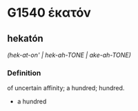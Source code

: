 # G1540 ἑκατόν

## hekatón

_(hek-at-on' | hek-ah-TONE | ake-ah-TONE)_

### Definition

of uncertain affinity; a hundred; hundred.

- a hundred

